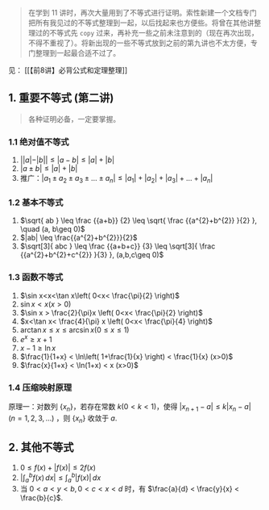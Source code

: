 > 在学到 11 讲时，再次大量用到了不等式进行证明。索性新建一个文档专门把所有我见过的不等式整理到一起，以后找起来也方便些。将曾在其他讲整理过的不等式先 `copy` 过来，再补充一些之前未注意到的（现在再次出现，不得不重视了）。将新出现的一些不等式放到之前的第九讲也不太方便，专门整理到一起最合适不过了。


见： [[【前8讲】必背公式和定理整理]]

## 1. 重要不等式 (第二讲)

>  各种证明必备，一定要掌握。

### 1.1 绝对值不等式

1. $||a|-|b||\leq|a-b|\leq|a|+|b|$
2. $|a\pm b|\leq|a|+|b|$
3. 推广：$|a_{1}\pm a_{2}\pm a_{3}\pm\dots\pm a_{n}|\leq|a_{1}|+|a_{2}|+|a_{3}|+\dots+|a_{n}|$

### 1.2 基本不等式

1. $\sqrt{ ab } \leq \frac {{a+b}} {2} \leq \sqrt{ \frac {{a^{2}+b^{2}} }{2} }, \quad (a, b\geq 0)$
2. $|ab| \leq \frac{{a^{2}+b^{2}}}{2}$
3. $\sqrt[3]{ abc } \leq \frac {{a+b+c}} {3} \leq \sqrt[3]{ \frac {{a^{2}+b^{2}+c^{2}} }{3} }, (a,b,c\geq 0)$

### 1.3 函数不等式

1. $\sin x<x<\tan x\left( 0<x< \frac{\pi}{2} \right)$
2. $\sin x < x(x>0)$
3. $\sin x > \frac{2}{\pi}x \left( 0<x< \frac{\pi}{2} \right)$
4. $x<\tan x< \frac{4}{\pi} x \left( 0<x< \frac{\pi}{4} \right)$
5. $\arctan x \leq x \leq \arcsin x(0\leq x\leq 1)$
6. $e^x\geq x+1$
7. $x-1 \geq \ln x$
8. $\frac{1}{1+x} < \ln\left( 1+\frac{1}{x} \right) < \frac{1}{x} (x>0)$
9. $\frac{x}{1+x} < \ln(1+x) < x (x>0)$

### 1.4 压缩映射原理

原理一：对数列 $\{x_{n}\}$，若存在常数 $k(0<k<1)$，使得 $|x_{n+1}-a|\leq k|x_{n}-a|\quad(n=1,2,3,\dots)$ ，则 $\{x_{n}\}$ 收敛于 $a$.

## 2. 其他不等式

1.  $0 \leq f(x)+|f(x)| \leq 2f(x)$
2. $|\int_{a}^b f(x) \, dx|\leq \int_{a}^b |f(x)| \, dx$
3. 当 $0<a<y<b,0<c<x<d$ 时，有 $\frac{a}{d} < \frac{y}{x} < \frac{b}{c}$.

